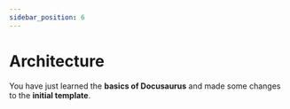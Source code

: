 ```yaml
---
sidebar_position: 6
---
```


# Architecture

You have just learned the **basics of Docusaurus** and made some changes to the **initial template**.
